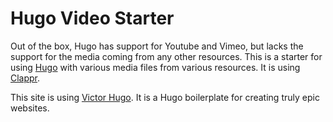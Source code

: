 # Hugo Video Starter

Out of the box, Hugo has support for Youtube and Vimeo, but lacks the support for the media coming from any other resources. This is a starter for using [Hugo](https://gohugo.io/) with various media files from various resources. It is using [Clappr](https://github.com/clappr/clappr).

This site is using [Victor Hugo](https://github.com/netlify-templates/victor-hugo). It is a Hugo boilerplate for creating truly epic websites. 
